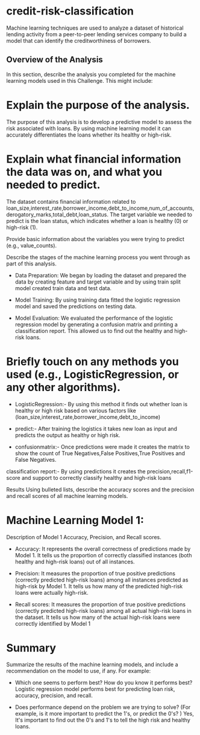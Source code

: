 # credit-risk-classification

Machine learning techniques are used to analyze a dataset of historical lending activity from a peer-to-peer lending services company to build a model that can identify the creditworthiness of borrowers.

## Overview of the Analysis
In this section, describe the analysis you completed for the machine learning models used in this Challenge. This might include:

# Explain the purpose of the analysis.
The purpose of this analysis is to develop a predictive model to assess the risk associated with loans. By using machine learning model it can accurately differentiates the loans whether its healthy or high-risk.

# Explain what financial information the data was on, and what you needed to predict.
The dataset contains financial information related to loan_size,interest_rate,borrower_income,debt_to_income,num_of_accounts,derogatory_marks,total_debt,loan_status. The target variable we needed to predict is the loan status, which indicates whether a loan is healthy (0) or high-risk (1).

Provide basic information about the variables you were trying to predict (e.g., value_counts).

Describe the stages of the machine learning process you went through as part of this analysis.

* Data Preparation: We began by loading the dataset and prepared the data by creating feature and target variable and by using train split model created train data and test data.

* Model Training: By using training data fitted the logistic regression model and saved the predictions on testing data.

* Model Evaluation: We evaluated the performance of the logistic regression model by generating a confusion matrix and printing a classification report. This allowed us to find out the healthy and high-risk loans.

# Briefly touch on any methods you used (e.g., LogisticRegression, or any other algorithms).

* LogisticRegression:- By using this method it finds out whether loan is healthy or high risk based on various factors like (loan_size,interest_rate,borrower_income,debt_to_income)

* predict:- After training the logistics it takes new loan as input and predicts the output as healthy or high risk.

* confusionmatrix:- Once predictions were made it creates the matrix to show the count of True Negatives,False Positives,True Positives and False Negatives.

classification report:- By using predictions it creates the precision,recall,f1-score and support to correctly classify healthy and high-risk loans

Results
Using bulleted lists, describe the accuracy scores and the precision and recall scores of all machine learning models.

# Machine Learning Model 1:
Description of Model 1 Accuracy, Precision, and Recall scores.

* Accuracy: It represents the overall correctness of predictions made by Model 1. It tells us the proportion of correctly classified instances (both healthy and high-risk loans) out of all instances.

* Precision: It measures the proportion of true positive predictions (correctly predicted high-risk loans) among all instances predicted as high-risk by Model 1. It tells us how many of the predicted high-risk loans were actually high-risk.

* Recall scores: It measures the proportion of true positive predictions (correctly predicted high-risk loans) among all actual high-risk loans in the dataset. It tells us how many of the actual high-risk loans were correctly identified by Model 1

# Summary
Summarize the results of the machine learning models, and include a recommendation on the model to use, if any. For example:

* Which one seems to perform best? How do you know it performs best?
Logistic regression model performs best for predicting loan risk, accuracy, precision, and recall.

* Does performance depend on the problem we are trying to solve? (For example, is it more important to predict the 1's, or predict the 0's? )
Yes, It's important to find out the 0's and 1's to tell the high risk and healthy loans.


